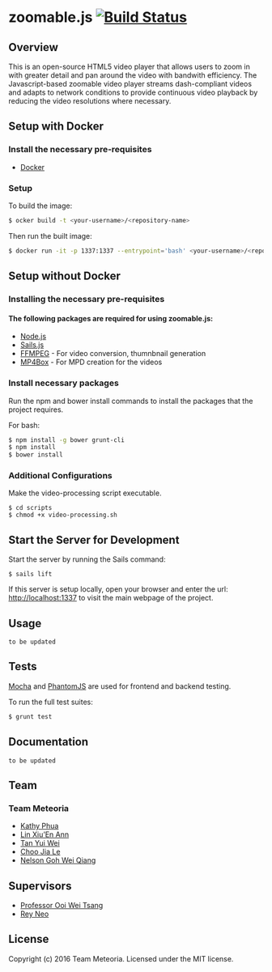 # zoomable.js [![Build Status][travis-image]][travis-url] 
## Overview
This is an open-source HTML5 video player that allows users to zoom in with greater detail and pan around the video with bandwith efficiency. The Javascript-based zoomable video player streams dash-compliant videos and adapts to network conditions to provide continuous video playback by reducing the video resolutions where necessary.

## Setup with Docker

### Install the necessary pre-requisites

- [Docker](https://www.docker.com/)

### Setup

To build the image:

```bash
$ ocker build -t <your-username>/<repository-name> 
```

Then run the built image:

```bash
$ docker run -it -p 1337:1337 --entrypoint='bash' <your-username>/<repository-name> 
```

## Setup without Docker

### Installing the necessary pre-requisites

#### The following packages are required for using zoomable.js:
- [Node.js](http://nodejs.org) 
- [Sails.js](http://sailsjs.org/get-started)
- [FFMPEG](https://ffmpeg.org/download.html) - For video conversion, thumnbnail generation
- [MP4Box](https://gpac.wp.mines-telecom.fr/downloads/) - For MPD creation for the videos

### Install necessary packages

Run the npm and bower install commands to install the packages that the project requires.

For bash:
```bash
$ npm install -g bower grunt-cli
$ npm install 
$ bower install 
```

### Additional Configurations

Make the video-processing script executable.
```
$ cd scripts
$ chmod +x video-processing.sh
```

## Start the Server for Development

Start the server by running the Sails command:
```
$ sails lift
```

If this server is setup locally, open your browser and enter the url: [http://localhost:1337](http://localhost:1337) to visit the main webpage of the project.

## Usage
`to be updated`


## Tests
[Mocha](https://mochajs.org/) and [PhantomJS](http://phantomjs.org/) are used for frontend and backend testing.

To run the full test suites:
```bash
$ grunt test
```


## Documentation
`to be updated`


## Team 
### Team Meteoria
- [Kathy Phua](http://github.com/kphua)
- [Lin Xiu’En Ann](http://github.com/linxea)
- [Tan Yui Wei](http://github.com/tyuiwei)
- [Choo Jia Le](http://github.com/jials)
- [Nelson Goh Wei Qiang](https://github.com/nelsongoh)

## Supervisors
- [Professor Ooi Wei Tsang](http://github.com/weitsang)
- [Rey Neo](https://github.com/reyy)

## License
Copyright (c) 2016 Team Meteoria. Licensed under the MIT license.

[travis-image]: https://travis-ci.org/nus-mtp/zoomable.js.svg?branch=develop
[travis-url]: https://travis-ci.org/nus-mtp/zoomable.js
